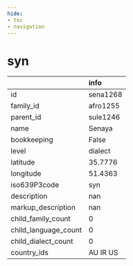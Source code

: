 ```yaml
---
hide:
- toc
- navigation
---
```

# syn
|                      | info     |
|:---------------------|:---------|
| id                   | sena1268 |
| family_id            | afro1255 |
| parent_id            | sule1246 |
| name                 | Senaya   |
| bookkeeping          | False    |
| level                | dialect  |
| latitude             | 35.7776  |
| longitude            | 51.4363  |
| iso639P3code         | syn      |
| description          | nan      |
| markup_description   | nan      |
| child_family_count   | 0        |
| child_language_count | 0        |
| child_dialect_count  | 0        |
| country_ids          | AU IR US |